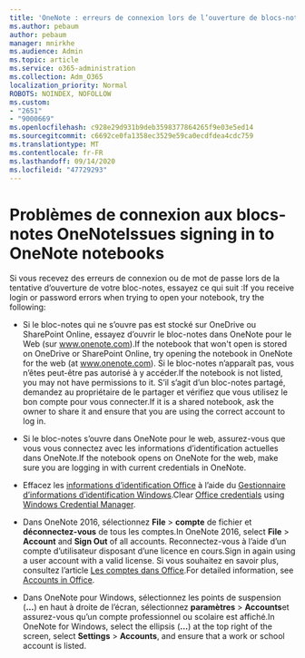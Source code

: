 ```yaml
---
title: 'OneNote : erreurs de connexion lors de l’ouverture de blocs-notes'
ms.author: pebaum
author: pebaum
manager: mnirkhe
ms.audience: Admin
ms.topic: article
ms.service: o365-administration
ms.collection: Adm_O365
localization_priority: Normal
ROBOTS: NOINDEX, NOFOLLOW
ms.custom:
- "2651"
- "9000669"
ms.openlocfilehash: c928e29d931b9deb3598377864265f9e03e5ed14
ms.sourcegitcommit: c6692ce0fa1358ec3529e59ca0ecdfdea4cdc759
ms.translationtype: MT
ms.contentlocale: fr-FR
ms.lasthandoff: 09/14/2020
ms.locfileid: "47729293"
---
```

# <a name="issues-signing-in-to-onenote-notebooks"></a><span data-ttu-id="a0d67-102">Problèmes de connexion aux blocs-notes OneNote</span><span class="sxs-lookup"><span data-stu-id="a0d67-102">Issues signing in to OneNote notebooks</span></span>

<span data-ttu-id="a0d67-103">Si vous recevez des erreurs de connexion ou de mot de passe lors de la tentative d’ouverture de votre bloc-notes, essayez ce qui suit :</span><span class="sxs-lookup"><span data-stu-id="a0d67-103">If you receive login or password errors when trying to open your notebook, try the following:</span></span>

- <span data-ttu-id="a0d67-104">Si le bloc-notes qui ne s’ouvre pas est stocké sur OneDrive ou SharePoint Online, essayez d’ouvrir le bloc-notes dans OneNote pour le Web (sur www.onenote.com).</span><span class="sxs-lookup"><span data-stu-id="a0d67-104">If the notebook that won't open is stored on OneDrive or SharePoint Online, try opening the notebook in OneNote for the web (at www.onenote.com).</span></span> <span data-ttu-id="a0d67-105">Si le bloc-notes n’apparaît pas, vous n’êtes peut-être pas autorisé à y accéder.</span><span class="sxs-lookup"><span data-stu-id="a0d67-105">If the notebook is not listed, you may not have permissions to it.</span></span> <span data-ttu-id="a0d67-106">S’il s’agit d’un bloc-notes partagé, demandez au propriétaire de le partager et vérifiez que vous utilisez le bon compte pour vous connecter.</span><span class="sxs-lookup"><span data-stu-id="a0d67-106">If it is a shared notebook, ask the owner to share it and ensure that you are using the correct account to log in.</span></span>

- <span data-ttu-id="a0d67-107">Si le bloc-notes s’ouvre dans OneNote pour le web, assurez-vous que vous vous connectez avec les informations d’identification actuelles dans OneNote.</span><span class="sxs-lookup"><span data-stu-id="a0d67-107">If the notebook opens on OneNote for the web, make sure you are logging in with current credentials in OneNote.</span></span> 

- <span data-ttu-id="a0d67-108">Effacez les [informations d’identification Office](https://docs.microsoft.com/office/troubleshoot/error-messages/another-account-already-signed-in#step-3-clear-cached-credentials-on-the-computer) à l’aide du [Gestionnaire d’informations d’identification Windows](https://support.microsoft.com/help/4026814/windows-accessing-credential-manager).</span><span class="sxs-lookup"><span data-stu-id="a0d67-108">Clear [Office credentials](https://docs.microsoft.com/office/troubleshoot/error-messages/another-account-already-signed-in#step-3-clear-cached-credentials-on-the-computer) using [Windows Credential Manager](https://support.microsoft.com/help/4026814/windows-accessing-credential-manager).</span></span>

- <span data-ttu-id="a0d67-109">Dans OneNote 2016, sélectionnez **File**  >  **compte** de fichier et **déconnectez-vous** de tous les comptes.</span><span class="sxs-lookup"><span data-stu-id="a0d67-109">In OneNote 2016, select **File** > **Account** and **Sign Out** of all accounts.</span></span> <span data-ttu-id="a0d67-110">Reconnectez-vous à l’aide d’un compte d’utilisateur disposant d’une licence en cours.</span><span class="sxs-lookup"><span data-stu-id="a0d67-110">Sign in again using a user account with a valid license.</span></span> <span data-ttu-id="a0d67-111">Si vous souhaitez en savoir plus, consultez l’article [Les comptes dans Office](https://support.office.com/article/accounts-in-office-628ea040-f265-49de-b986-be09c3ebf8a9).</span><span class="sxs-lookup"><span data-stu-id="a0d67-111">For detailed information, see [Accounts in Office](https://support.office.com/article/accounts-in-office-628ea040-f265-49de-b986-be09c3ebf8a9).</span></span>

- <span data-ttu-id="a0d67-112">Dans OneNote pour Windows, sélectionnez les points de suspension (**...**) en haut à droite de l’écran, sélectionnez **paramètres**  >  **Accounts**et assurez-vous qu’un compte professionnel ou scolaire est affiché.</span><span class="sxs-lookup"><span data-stu-id="a0d67-112">In OneNote for Windows, select the ellipsis (**…**) at the top right of the screen, select **Settings** > **Accounts**, and ensure that a work or school account is listed.</span></span>